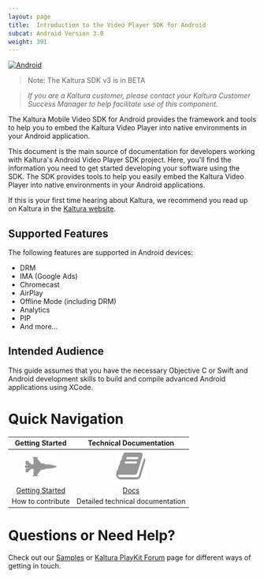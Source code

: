 ```yaml
---
layout: page
title:  Introduction to the Video Player SDK for Android
subcat: Android Version 3.0
weight: 391
---
```


[![Android](https://img.shields.io/badge/Android-Supported-green.svg)](https://github.com/kaltura/player-sdk-native-ios)

> Note: The Kaltura SDK v3 is in BETA

>*If you are a Kaltura customer, please contact your Kaltura Customer Success Manager to help facilitate use of this component.*

The Kaltura Mobile Video SDK for Android provides the framework and tools to help you to embed the Kaltura Video Player into native environments in your Android application.

This document is the main source of documentation for developers working with Kaltura's Android Video Player SDK project. Here, you'll find the information you need to get started developing your software using the SDK. The SDK provides tools to help you easily embed the Kaltura Video Player into native environments in your Android applications.

If this is your first time hearing about Kaltura, we recommend you read up on Kaltura in the [Kaltura website](http://corp.kaltura.com/).


## Supported Features

The following features are supported in Android devices:

* DRM
* IMA (Google Ads)
* Chromecast
* AirPlay
* Offline Mode (including DRM)
* Analytics
* PIP
* And more...

## Intended Audience

This guide assumes that you have the necessary Objective C or Swift and Android development skills to build and compile advanced Android applications using XCode.


# Quick Navigation


|                                                      Getting Started                                                     |           Technical Documentation           |
|:------------------------------------------------------------------------------------------------------------------------:|:-------------------------------------------:|
|                                           ![help](./iOS-images/getStarted.png)                                           |         ![help](./iOS-images/TD.png)        |
| [Getting Started](https://vpaas.kaltura.com/documentation/Mobile-Video-Player-SDKs/Getting-Started-Playkit-SDK-Android.html) | [Docs](https://forum.kaltura.org/c/playkit) |
|                                                     How to contribute                                                    |       Detailed technical documentation      |


# Questions or Need Help?

Check out our [Samples](https://github.com/kaltura/playkit-ios-samples) or [Kaltura PlayKit Forum](https://forum.kaltura.org/c/playkit) page for different ways of getting in touch.
